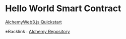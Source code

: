 # Hello World Smart Contract

[AlchemyWeb3.js Quickstart](https://docs.alchemy.com/reference/use-alchemyweb3js)

※Backlink : [Alchemy Repository](https://github.com/shungo0222/Alchemy)
